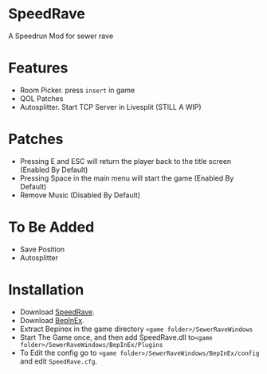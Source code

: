 # SpeedRave
 A Speedrun Mod for sewer rave

# Features
 * Room Picker. press ``insert`` in game
 * QOL Patches
 * Autosplitter. Start TCP Server in Livesplit (STILL A WIP)
   
 # Patches
  * Pressing E and ESC will return the player back to the title screen (Enabled By Default)
  * Pressing Space in the main menu will start the game (Enabled By Default)
  * Remove Music (Disabled By Default)
    
 # To Be Added
  * Save Position
  * Autosplitter

# Installation
* Download [SpeedRave](https://github.com/CodeNameMeteor/SpeedRave/releases).
* Download [BepInEx](https://github.com/BepInEx/BepInEx/releases/).
* Extract Bepinex in the game directory ``<game folder>/SewerRaveWindows``
* Start The Game once, and then add SpeedRave.dll to``<game folder>/SewerRaveWindows/BepInEx/Plugins``
* To Edit the config go to ``<game folder>/SewerRaveWindows/BepInEx/config`` and edit ``SpeedRave.cfg``.
